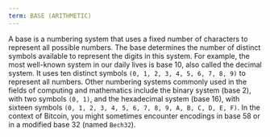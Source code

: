 ```yaml
---
term: BASE (ARITHMETIC)
---
```


A base is a numbering system that uses a fixed number of characters to represent all possible numbers. The base determines the number of distinct symbols available to represent the digits in this system. For example, the most well-known system in our daily lives is base 10, also called the decimal system. It uses ten distinct symbols `(0, 1, 2, 3, 4, 5, 6, 7, 8, 9)` to represent all numbers. Other numbering systems commonly used in the fields of computing and mathematics include the binary system (base 2), with two symbols `(0, 1)`, and the hexadecimal system (base 16), with sixteen symbols `(0, 1, 2, 3, 4, 5, 6, 7, 8, 9, A, B, C, D, E, F)`. In the context of Bitcoin, you might sometimes encounter encodings in base 58 or in a modified base 32 (named `Bech32`).